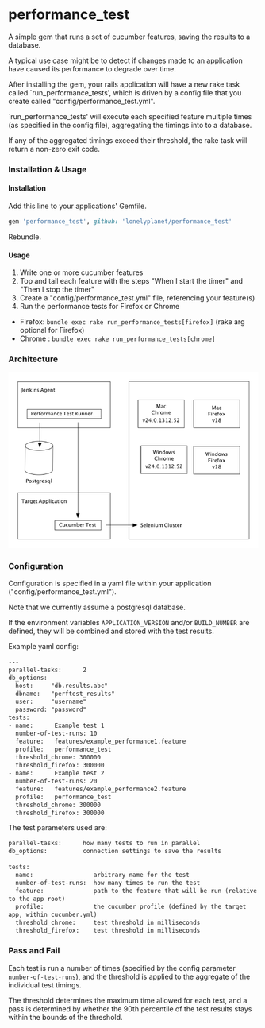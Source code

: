 # performance_test

A simple gem that runs a set of cucumber features, saving the results to a database.

A typical use case might be to detect if changes made to an application have caused its performance to degrade over time.

After installing the gem, your rails application will have a new rake task called `run_performance_tests', which is driven by a config file that you create called "config/performance_test.yml".

`run_performance_tests' will execute each specified feature multiple times (as specified in the config file), aggregating the timings into to a database.

If any of the aggregated timings exceed their threshold, the rake task will return a non-zero exit code.


### Installation & Usage

#### Installation
Add this line to your applications' Gemfile.

```ruby
gem 'performance_test', github: 'lonelyplanet/performance_test'
```

Rebundle.

#### Usage

1. Write one or more cucumber features
2. Top and tail each feature with the steps "When I start the timer" and "Then I stop the timer"
3. Create a "config/performance_test.yml" file, referencing your feature(s)
4. Run the performance tests for Firefox or Chrome
  * Firefox: `bundle exec rake run_performance_tests[firefox]` (rake arg optional for Firefox)
  * Chrome : `bundle exec rake run_performance_tests[chrome]`

### Architecture

![all architects are frustrated artists](https://github.com/lonelyplanet/performance_test/blob/master/PerformanceTestGem.png)

### Configuration

Configuration is specified in a yaml file within your application ("config/performance_test.yml").

Note that we currently assume a postgresql database.

If the environment variables `APPLICATION_VERSION` and/or `BUILD_NUMBER` are defined, they will be combined and stored with the test results.

Example yaml config:

```
---
parallel-tasks:      2
db_options:
  host:     "db.results.abc"
  dbname:   "perftest_results"
  user:     "username"
  password: "password"
tests:
- name:      Example test 1
  number-of-test-runs: 10
  feature:   features/example_performance1.feature
  profile:   performance_test
  threshold_chrome: 300000
  threshold_firefox: 300000
- name:      Example test 2
  number-of-test-runs: 20
  feature:   features/example_performance2.feature
  profile:   performance_test
  threshold_chrome: 300000
  threshold_firefox: 300000
```

The test parameters used are:
```
parallel-tasks:      how many tests to run in parallel
db_options:          connection settings to save the results

tests:
  name:                 arbitrary name for the test
  number-of-test-runs:  how many times to run the test
  feature:              path to the feature that will be run (relative to the app root)
  profile:              the cucumber profile (defined by the target app, within cucumber.yml)
  threshold_chrome:     test threshold in milliseconds
  threshold_firefox:    test threshold in milliseconds
```


### Pass and Fail

Each test is run a number of times (specified by the config parameter `number-of-test-runs`), and the threshold is applied to the aggregate of the individual test timings.

The threshold determines the maximum time allowed for each test, and a pass is determined by whether the 90th percentile of the test results stays within the bounds of the threshold.


